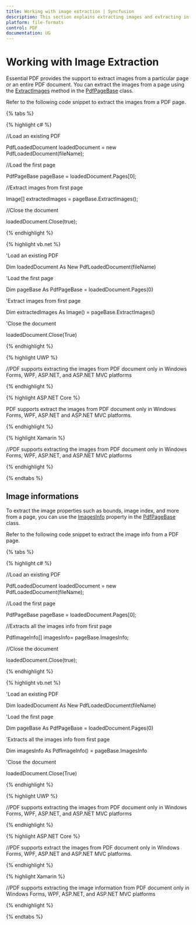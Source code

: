 ```yaml
---
title: Working with image extraction | Syncfusion
description: This section explains extracting images and extracting information about images from PDF document using Essential PDF
platform: file-formats
control: PDF
documentation: UG
---
```

# Working with Image Extraction

Essential PDF provides the support to extract images from a particular page or an entire PDF document. You can extract the images from a page using the [ExtractImages](https://help.syncfusion.com/cr/file-formats/Syncfusion.Pdf.Base~Syncfusion.Pdf.PdfPageBase~ExtractImages().html) method in the [PdfPageBase](https://help.syncfusion.com/cr/file-formats/Syncfusion.Pdf.Base~Syncfusion.Pdf.PdfPageBase.html) class.

Refer to the following code snippet to extract the images from a PDF page.

{% tabs %}  

{% highlight c# %}


//Load an existing PDF

PdfLoadedDocument loadedDocument = new PdfLoadedDocument(fileName);

//Load the first page

PdfPageBase pageBase = loadedDocument.Pages[0];

//Extract images from first page

Image[] extractedImages = pageBase.ExtractImages();

//Close the document

loadedDocument.Close(true);





{% endhighlight %}

{% highlight vb.net %}


'Load an existing PDF

Dim loadedDocument As New PdfLoadedDocument(fileName)

'Load the first page

Dim pageBase As PdfPageBase = loadedDocument.Pages(0)

'Extract images from first page

Dim extractedImages As Image() = pageBase.ExtractImages()

'Close the document

loadedDocument.Close(True)





{% endhighlight %}

{% highlight UWP %}

//PDF supports extracting the images from PDF document only in Windows Forms, WPF, ASP.NET, and ASP.NET MVC platforms

{% endhighlight %}

{% highlight ASP.NET Core %}

PDF supports extract the images from PDF document only in Windows Forms, WPF, ASP.NET and ASP.NET MVC platforms.

{% endhighlight %}

{% highlight Xamarin %}

//PDF supports extracting the images from PDF document only in Windows Forms, WPF, ASP.NET, and ASP.NET MVC platforms

{% endhighlight %}

{% endtabs %}  


## Image informations

To extract the image properties such as bounds, image index, and more from a page, you can use the [ImagesInfo](https://help.syncfusion.com/cr/file-formats/Syncfusion.Pdf.Base~Syncfusion.Pdf.PdfPageBase~ImagesInfo.html) property in the [PdfPageBase](https://help.syncfusion.com/cr/file-formats/Syncfusion.Pdf.Base~Syncfusion.Pdf.PdfPageBase.html) class.

Refer to the following code snippet to extract the image info from a PDF page.

{% tabs %}  

{% highlight c# %}


//Load an existing PDF

PdfLoadedDocument loadedDocument = new PdfLoadedDocument(fileName);

//Load the first page

PdfPageBase pageBase = loadedDocument.Pages[0];

//Extracts all the images info from first page

PdfImageInfo[] imagesInfo= pageBase.ImagesInfo;

//Close the document

loadedDocument.Close(true);



{% endhighlight %}

{% highlight vb.net %}


'Load an existing PDF

Dim loadedDocument As New PdfLoadedDocument(fileName)

'Load the first page

Dim pageBase As PdfPageBase = loadedDocument.Pages(0)

'Extracts all the images info from first page

Dim imagesInfo As PdfImageInfo() = pageBase.ImagesInfo

'Close the document

loadedDocument.Close(True)



{% endhighlight %}

{% highlight UWP %}

//PDF supports extracting the images from PDF document only in Windows Forms, WPF, ASP.NET, and ASP.NET MVC platforms

{% endhighlight %}

{% highlight ASP.NET Core %}

//PDF supports extract the images from PDF document only in Windows Forms, WPF, ASP.NET and ASP.NET MVC platforms.

{% endhighlight %}

{% highlight Xamarin %}

//PDF supports extracting the image information from PDF document only in Windows Forms, WPF, ASP.NET, and ASP.NET MVC platforms

{% endhighlight %}

{% endtabs %}
